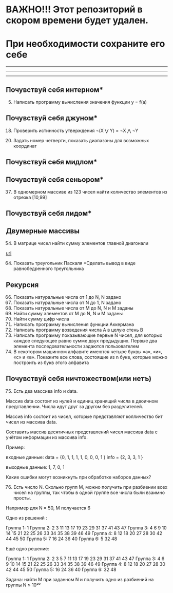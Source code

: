 # ВАЖНО!!! Этот репозиторий в скором времени будет удален.
# При необходимости сохраните его себе 

---
---
---


## Почувствуй себя интерном*
 <!-- 0. Вывести квадрат числа -->
 <!-- 1. По двум заданным числам проверять является ли первое квадратом второго -->
 <!-- 2. Даны два числа. Показать большее и меньшее число -->
 <!-- 3. По заданному номеру дня недели вывести его название -->
 <!-- 4. Найти максимальное из трех чисел -->
 5. Написать программу вычисления значения функции y = f(a)
 <!-- 6. Выяснить является ли число чётным -->
 <!-- 7. Показать числа от -N до N -->
 <!-- 8. Показать четные числа от 1 до N -->
 <!-- 9. Показать последнюю цифру трёхзначного числа -->
<!-- 10. Показать вторую цифру трёхзначного числа -->
<!-- 11. Дано число из отрезка [10, 99]. Показать наибольшую цифру числа -->
<!-- 12. Удалить вторую цифру трёхзначного числа -->
<!-- 13. Выяснить, кратно ли число заданному, если нет, вывести остаток. -->
<!-- 14. Найти третью цифру числа или сообщить, что её нет -->

## Почувствуй себя джуном*
<!-- 15. Дано число. Проверить кратно ли оно 7 и 23 -->
<!-- 16. Дано число обозначающее день недели. Выяснить является номер дня недели выходным  -->
<!-- 17. По двум заданным числам проверять является ли одно квадратом другого -->
18. Проверить истинность утверждения ¬(X ⋁ Y) = ¬X ⋀ ¬Y
<!-- 19. Определить номер четверти плоскости, в которой находится точка с координатами Х и У, причем X ≠ 0 и Y ≠ 0 -->
20. Задать номер четверти, показать диапазоны для возможных координат
<!-- 21. Программа проверяет пятизначное число на палиндромом. -->
<!-- 22. Найти расстояние между точками в пространстве 2D/3D -->

## Почувствуй себя мидлом*
<!-- 23. Показать таблицу квадратов чисел от 1 до N  -->
<!-- 24. Найти кубы чисел от 1 до N -->
<!-- 25. Найти сумму чисел от 1 до А -->
<!-- 26. Возведите число А в натуральную степень B используя цикл -->
<!-- 27. Определить количество цифр в числе -->
<!-- 28. Подсчитать сумму цифр в числе -->
<!-- 29. Написать программу вычисления произведения чисел от 1 до N -->
<!-- 30. Показать кубы чисел, заканчивающихся на четную цифру -->

## Почувствуй себя сеньором*
<!-- 31. Задать массив из 8 элементов и вывести их на экран  -->
<!-- 32. Задать массив из 8 элементов, заполненных нулями и единицами вывести их на экран  -->
<!-- 33. Задать массив из 12 элементов, заполненных числами из [0,9]. Найти сумму положительных/отрицательных элементов массива -->
<!-- 34. Написать программу замену элементов массива на противоположные -->
<!-- 35. Определить, присутствует ли в заданном массиве, некоторое число  -->
<!-- 36. Задать массив, заполнить случайными положительными трёхзначными числами. Показать количество нечетных\четных чисел -->
37. В одномерном массиве из 123 чисел найти количество элементов из отрезка [10,99]
<!-- 38. Найти сумму чисел одномерного массива стоящих на нечетной позиции -->
<!-- 39. Найти произведение пар чисел в одномерном массиве. Парой считаем первый и последний элемент, второй и предпоследний и т.д. -->
<!-- 40. В Указанном массиве вещественных чисел найдите разницу между максимальным и минимальным элементом -->

## Почувствуй себя лидом*
<!-- 41. Выяснить являются ли три числа сторонами треугольника  -->
<!-- 42. Определить сколько чисел больше 0 введено с клавиатуры -->
<!-- 43. Написать программу преобразования десятичного числа в двоичное -->
<!-- 44. Найти точку пересечения двух прямых заданных уравнением y = k1 * x + b1, y = k2 * x + b2, b1 k1 и b2 и k2 заданы -->
<!-- 45. Показать числа Фибоначчи -->
<!-- 46. Написать программу масштабирования фигуры

Тут для тех кто далеко улетел, чтобы задавались вершины фигуры списком (одной строкой)
например: "(0,0) (2,0) (2,2) (0,2)"
коэффициент масштабирования k задавался отдельно - 2 или 4 или 0.5
В результате показать координаты, которые получатся.
при k = 2 получаем "(0,0) (4,0) (4,4) (0,4)" -->

<!-- 47. Написать программу копирования массива -->

## Двумерные массивы
<!-- 48. Показать двумерный массив размером m×n заполненный целыми числами -->
<!-- 49. Показать двумерный массив размером m×n заполненный вещественными числами -->
<!-- 50. В двумерном массиве n×k заменить четные элементы на противоположные -->
<!-- 51. Задать двумерный массив следующим правилом: Aₘₙ = m+n -->
<!-- 52. В двумерном массиве заменить элементы, у которых оба индекса чётные на их квадраты -->
<!-- 53. В двумерном массиве показать позиции числа, заданного пользователем или указать, что такого элемента нет -->
54. В матрице чисел найти сумму элементов главной диагонали
<!-- 55. Дан целочисленный массив. Найти среднее арифметическое каждого из столбцов. -->
<!-- 56. Написать программу, которая обменивает элементы первой строки и последней строки -->
<!-- 57. Написать программу, упорядочивания по убыванию элементы каждой строки двумерной массива. -->
<!-- 58. Написать программу, которая в двумерном массиве заменяет строки на столбцы или сообщить, что это невозможно (в случае, если матрица не квадратная). -->
<!-- 59. В прямоугольной матрице найти строку с наименьшей суммой элементов. -->
<!-- 60. Составить частотный словарь элементов двумерного массива -->

<!-- Частотный словарь содержит информацию о том, сколько раз встречается элемент входных данных.

Пример: 
Есть набор данных 

{ 1, 9, 9, 0, 2, 8, 0, 9 }

частотный массив может быть представлен так:

0 встречается 2 раза
1 встречается 1 раз
2 встречается 1 раз
8 встречается 1 раз
9 встречается 3 раза

Если набор данных - таблица

1, 2, 3
4, 6, 1 -->
<!-- 2, 1, 6

на выходе ожидаем получить

1 встречается 3 раза
2 встречается 2 раз
3 встречается 1 раз
4 встречается 1 раз
6 встречается 2 раза

Пример частотного массива для текстовых данных:
Входные данные:

_Частотный анализ – это один из методов криптоанализа, основывающийся на предположении о существовании нетривиального статистического распределения отдельных символов и их последовательностей как в открытом тексте, так и шифрованном тексте, которое с точностью до замены символов будет сохраняться в процессе шифрования и дешифрования._

Частотный анализ может выглядеть так

Символ пробел/space встречается 41 раз. Частота 12.28%
Символ о встречается 38 раз.  Частота 11.38%
Символ и встречается 26 раз.  Частота 7.78%
Символ т встречается 25 раз.  Частота 7.49%
Символ е встречается 23 раза. Частота 6.89%
Символ с встречается 21 раз.  Частота 6.29%
Символ н встречается 20 раз.  Частота 5.99%
Символ а встречается 20 раз.  Частота 5.99%
Символ в встречается 16 раз.  Частота 4.79%
Символ р встречается 12 раз.  Частота 3.59%
Символ л встречается 10 раз.  Частота 2.99%
Символ к встречается 9 раз.   Частота 2.69%
Символ д встречается 9 раз.   Частота 2.69%
Символ п встречается 6 раз.   Частота 1.80%
Символ я встречается 6 раз.   Частота 1.80%
Символ м встречается 6 раз.   Частота 1.80%
Символ ь встречается 5 раз.   Частота 1.50%
Символ ы встречается 5 раз.   Частота 1.50%
Символ з встречается 4 раза.  Частота 1.20%
Символ х встречается 3 раза.  Частота 0.90%
Символ ш встречается 3 раза.  Частота 0.90%
Символ ф встречается 3 раза.  Частота 0.90%
Символ ч встречается 3 раза.  Частота 0.90%
Символ й встречается 3 раза.  Частота 0.90%
Символ , встречается 3 раза.  Частота 0.90%
Символ щ встречается 2 раза.  Частота 0.60%
Символ ю встречается 2 раза.  Частота 0.60%
Символ у встречается 2 раза.  Частота 0.60%
Символ г встречается 2 раза.  Частота 0.60%
Символ ж встречается 1 раз.   Частота 0.30%
Символ э встречается 1 раз.   Частота 0.30%
Символ – встречается 1 раз.   Частота 0.30%
Символ б встречается 1 раз.   Частота 0.30%
Символ ц встречается 1 раз.   Частота 0.30%
Символ . встречается 1 раз.   Частота 0.30% -->

[url](https://abakbot.ru/online-5/97-freq-letter "источник")

<!-- 61. Найти произведение двух матриц -->
<!-- 62. В двумерном массиве целых чисел. Удалить строку и столбец, на пересечении которых расположен наименьший элемент. -->
<!-- 63. Сформировать трехмерный массив не повторяющимися двузначными числами показать его построчно на экран выводя индексы соответствующего элемента -->
64. Показать треугольник Паскаля
*Сделать вывод в виде равнобедренного треугольника
<!-- 65. Спирально заполнить двумерный массив: -->

  <!-- 1  2  3  4
 12 13 14  5
 11 16 15  6
 10  9  8  7  -->

## Рекурсия
66. Показать натуральные числа от 1 до N, N задано
67. Показать натуральные числа от N до 1, N задано
68. Показать натуральные числа от M до N, N и M заданы
69. Найти сумму элементов от M до N, N и M заданы
70. Найти сумму цифр числа
71. Написать программу вычисления функции Аккермана
72. Написать программу возведения числа А в целую стень B
73. Написать программу показывающие первые N чисел, для которых каждое следующее равно сумме двух предыдущих. Первые два элемента последовательности задаются пользователем
74. В некотором машинном алфавите имеются четыре буквы «а», «и», «с» и «в». Покажите все слова, состоящие из n букв, которые можно построить из букв этого алфавита

## Почувствуй себя ничтожеством(или нетъ)
75. Есть два массива info и data. 

Массив data состоит из нулей и единиц хранящий числа в двоичном представлении. Числа идут друг за другом без разделителей. 

Массив info состоит из чисел, которые представляют колличество бит чисел из массива data.

Составить массив десятичных представлений чисел массива data с учётом информации из массива info. 

Пример:

входные данные:
data = {0, 1, 1, 1, 1, 0, 0, 0, 1 }
info = {2, 3, 3, 1 }

выходные данные:
1, 7, 0, 1


Какие ошибки могут возникнуть при обработке наборов данных?

76. Есть число N. Скольно групп M, можно получить при разбиении всех чисел на группы, так чтобы в одной группе все числа были взаимно просты.

Например для N = 50, M получается 6 

Одно из решений :

Группа 1: 1 
Группа 2: 2 3 11 13 17 19 23 29 31 37 41 43 47 
Группа 3: 4 6 9 10 14 15 21 22 25 26 33 34 35 38 39 46 49 
Группа 4: 8 12 18 20 27 28 30 42 44 45 50 
Группа 5: 7 16 24 36 40 
Группа 6: 5 32 48

Ещё одно решение:


Группа 1: 1 
Группа 2: 2 3 5 7 11 13 17 19 23 29 31 37 41 43 47 
Группа 3: 4 6 9 10 14 15 21 22 25 26 33 34 35 38 39 46 49 
Группа 4: 8 12 18 20 27 28 30 42 44 45 50 
Группа 5: 16 24 36 40 
Группа 6: 32 48


Задача: найти M при заданном N и получить одно из разбиений на группы
N ≤ 10²⁰
